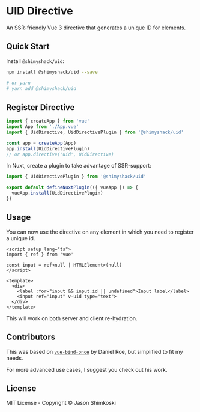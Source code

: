 # UID Directive

An SSR-friendly Vue 3 directive that generates a unique ID for elements.

## Quick Start

Install `@shimyshack/uid`:

```bash
npm install @shimyshack/uid --save

# or yarn
# yarn add @shimyshack/uid
```

## Register Directive

```javascript
import { createApp } from 'vue'
import App from './App.vue'
import { UidDirective, UidDirectivePlugin } from '@shimyshack/uid'

const app = createApp(App)
app.install(UidDirectivePlugin)
// or app.directive('uid', UidDirective)
```

In Nuxt, create a plugin to take advantage of SSR-support:

```javascript
import { UidDirectivePlugin } from '@shimyshack/uid'

export default defineNuxtPlugin(({ vueApp }) => {
  vueApp.install(UidDirectivePlugin)
})
```

## Usage

You can now use the directive on any element in which you need to register a unique id.

```vue
<script setup lang="ts">
import { ref } from 'vue'

const input = ref<null | HTMLElement>(null)
</script>

<template>
  <div>
    <label :for="input && input.id || undefined">Input label</label>
    <input ref="input" v-uid type="text">
  </div>
</template>
```

This will work on both server and client re-hydration.

## Contributors

This was based on [`vue-bind-once`](https://github.com/danielroe/vue-bind-once) by Daniel Roe, but simplified to fit my needs.

For more advanced use cases, I suggest you check out his work.

## License

MIT License - Copyright &copy; Jason Shimkoski
